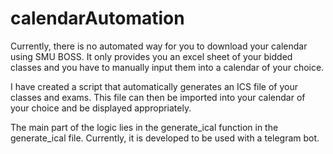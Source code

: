 # calendarAutomation

Currently, there is no automated way for you to download your calendar using SMU BOSS. It only provides you an excel sheet of your bidded classes and you have to manually input them into a calendar of your choice. 

I have created a script that automatically generates an ICS file of your classes and exams. This file can then be imported into your calendar of your choice and be displayed appropriately. 

The main part of the logic lies in the generate_ical function in the generate_ical file. Currently, it is developed to be used with a telegram bot. 